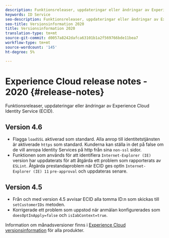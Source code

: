 ```yaml
---
description: Funktionsreleaser, uppdateringar eller ändringar av Experience Cloud Identity Service.
keywords: ID Service
seo-description: Funktionsreleaser, uppdateringar eller ändringar av Experience Cloud Identity Service.
seo-title: Versionsinformation 2020
title: Versionsinformation 2020
translation-type: tm+mt
source-git-commit: d0057a8242dafca63101b1a2f569766bde11bea7
workflow-type: tm+mt
source-wordcount: '145'
ht-degree: 5%

---
```



# Experience Cloud release notes - 2020 {#release-notes}

Funktionsreleaser, uppdateringar eller ändringar av Experience Cloud Identity Service (ECID).

## Version 4.6

* Flagga `loadSSL` aktiverad som standard. Alla anrop till identitetstjänsten är aktiverade `https` som standard.  Kunderna kan ställa in det på false om de vill anropa Identity Services på http från sina `non-ssl` sidor.
* Funktionen som används för att identifiera `Internet-Explorer (IE)` version har uppdaterats för att åtgärda ett problem som rapporterats av `ESLint`.
Åtgärda prestandaproblem när ECID ges optIn `Internet-Explorer (IE) 11` `pre-approval` och uppdateras senare.

## Version 4.5

* Från och med version 4.5 avvisar ECID alla tomma ID:n som skickas till `setCustomerIDs` metoden.
* Korrigerade ett problem som uppstod när anmälan konfigurerades som `doesOptInApply=false` och `isIabContext=true`.

Information om månadsversioner finns i [Experience Cloud versionsinformation](https://docs.adobe.com/content/help/sv-SE/release-notes/experience-cloud/current.html) för alla produkter.
